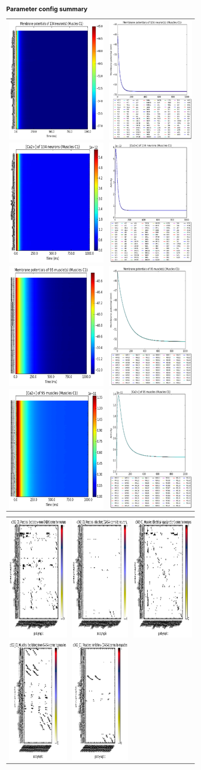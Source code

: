 ### Parameter config summary 
<table>

<tr>
  <td><a href="neurons_C1_Muscles.png"/><img alt=" " src="neurons_C1_Muscles.png" height="320"/></a></td>
  <td><a href="traces_neuron_Muscles_C1.png"/><img alt=" " src="traces_neuron_Muscles_C1.png" height="320"/></a></td>
</tr>

<tr>
  <td><a href="neuron_activity_C1_Muscles.png"/><img alt=" " src="neuron_activity_C1_Muscles.png" height="320"/></a></td>
  <td><a href="traces_neuron_activity_Muscles_C1.png"/><img alt=" " src="traces_neuron_activity_Muscles_C1.png" height="320"/></a></td>
</tr>

<tr>
  <td><a href="muscles_C1_Muscles.png"/><img alt=" " src="muscles_C1_Muscles.png" height="320"/></a></td>
  <td><a href="traces_muscles_Muscles_C1.png"/><img alt=" " src="traces_muscles_Muscles_C1.png" height="320"/></a></td>
</tr>

<tr>
  <td><a href="muscle_activity_C1_Muscles.png"/><img alt=" " src="muscle_activity_C1_Muscles.png" height="320"/></a></td>
  <td><a href="traces_muscles_activity_Muscles_C1.png"/><img alt=" " src="traces_muscles_activity_Muscles_C1.png" height="320"/></a></td>
</tr>
</table>
<table>

<tr><td><a href="c302_C1_Muscles_exc_to_neurons.png"/><img alt=" " src="c302_C1_Muscles_exc_to_neurons.png" height="320"/></a></td>

  <td><a href="c302_C1_Muscles_inh_to_neurons.png"/><img alt=" " src="c302_C1_Muscles_inh_to_neurons.png" height="320"/></a></td>

  <td><a href="c302_C1_Muscles_elec_to_neurons.png"/><img alt=" " src="c302_C1_Muscles_elec_to_neurons.png" height="320"/></a></td></tr>

<tr><td><a href="c302_C1_Muscles_exc_to_muscles.png"/><img alt=" " src="c302_C1_Muscles_exc_to_muscles.png" height="320"/></a></td>

  <td><a href="c302_C1_Muscles_inh_to_muscles.png"/><img alt=" " src="c302_C1_Muscles_inh_to_muscles.png" height="320"/></a></td></tr>
</table>
